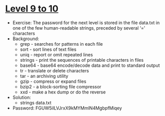 # [Level 9 to 10](https://overthewire.org/wargames/bandit/bandit10.html)

- Exercise: The password for the next level is stored in the file data.txt in one of the few human-readable strings, preceded by several ‘=’ characters
- Background:
  - grep - searches for patterns in each file
  - sort - sort lines of text files
  - uniq - report or omit repeated lines
  - strings - print the sequences of printable characters in files
  - base64 - base64 encode/decode data and print to standard output
  - tr - translate or delete characters
  - tar - an archiving utility
  - gzip - compress or expand files
  - bzip2 - a block-sorting file compressor
  - xxd - make a hex dump or do the reverse
- Solution:
  - strings data.txt
- Password: FGUW5ilLVJrxX9kMYMmlN4MgbpfMiqey
